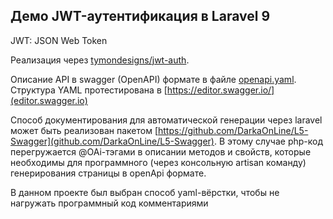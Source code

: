 ## Демо JWT-аутентификация в Laravel 9

JWT: JSON Web Token

Реализация через [tymondesigns/jwt-auth](https://github.com/tymondesigns/jwt-auth).

Описание API в swagger (OpenAPI) формате в файле [openapi.yaml](openapi.yaml).
Структура YAML протестирована в [https://editor.swagger.io/](editor.swagger.io)

Способ документирования для автоматической генерации через laravel может быть реализован пакетом [https://github.com/DarkaOnLine/L5-Swagger](github.com/DarkaOnLine/L5-Swagger).
В этому случае php-код перегружается @OAi-тэгами в описании методов и свойств, которые необходимы для программного (через консольную artisan команду)
генерирования страницы в openApi формате.

В данном проекте был выбран способ yaml-вёрстки, чтобы не нагружать программный код комментариями
